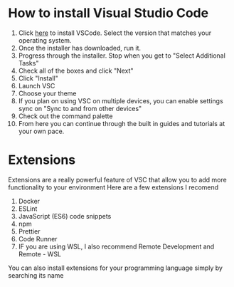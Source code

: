 # How to install Visual Studio Code
1. Click [here](https://code.visualstudio.com/download) to install VSCode. Select the version that matches your operating system.
2. Once the installer has downloaded, run it.
3. Progress through the installer. Stop when you get to "Select Additional Tasks"
4. Check all of the boxes and click "Next"
5. Click "Install"
6. Launch VSC
7. Choose your theme
8. If you plan on using VSC on multiple devices, you can enable settings sync on "Sync to and from other devices"
9. Check out the command palette
10. From here you can continue through the built in guides and tutorials at your own pace.

# Extensions
Extensions are a really powerful feature of VSC that allow you to add more functionality to your environment
Here are a few extensions I recomend

1. Docker
2. ESLint
3. JavaScript (ES6) code snippets
4. npm
5. Prettier
6. Code Runner
7. IF you are using WSL, I also recommend Remote Development and Remote - WSL

You can also install extensions for your programming language simply by searching its name

